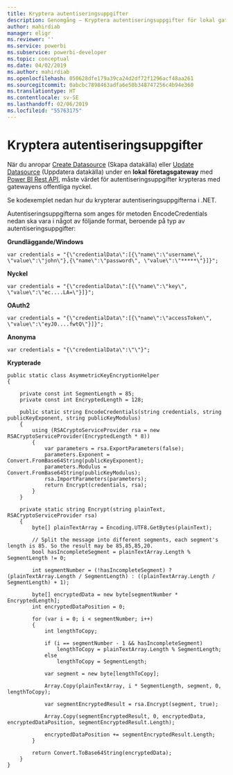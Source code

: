 ```yaml
---
title: Kryptera autentiseringsuppgifter
description: Genomgång – Kryptera autentiseringsuppgifter för lokal gateway-datakällor
author: mahirdiab
manager: eligr
ms.reviewer: ''
ms.service: powerbi
ms.subservice: powerbi-developer
ms.topic: conceptual
ms.date: 04/02/2019
ms.author: mahirdiab
ms.openlocfilehash: 050628dfe179a39ca24d2df72f1296acf48aa261
ms.sourcegitcommit: 0abcbc7898463adfa6e50b348747256c4b94e360
ms.translationtype: HT
ms.contentlocale: sv-SE
ms.lasthandoff: 02/06/2019
ms.locfileid: "55763175"
---
```

# <a name="encrypt-credentials"></a>Kryptera autentiseringsuppgifter
När du anropar [Create Datasource](https://docs.microsoft.com/rest/api/power-bi/gateways/createdatasource) (Skapa datakälla) eller [Update Datasource](https://docs.microsoft.com/rest/api/power-bi/gateways/updatedatasource) (Uppdatera datakälla) under en **lokal företagsgateway** med [Power BI Rest API](https://docs.microsoft.com/rest/api/power-bi/), måste värdet för autentiseringsuppgifter krypteras med gatewayens offentliga nyckel.

Se kodexemplet nedan hur du krypterar autentiseringsuppgifterna i .NET.

Autentiseringsuppgifterna som anges för metoden EncodeCredentials nedan ska vara i något av följande format, beroende på typ av autentiseringsuppgifter:

**Grundläggande/Windows**
```
var credentials = "{\"credentialData\":[{\"name\":\"username\", \"value\":\"john\"},{\"name\":\"password\", \"value\":\"*****\"}]}";
```

**Nyckel**
```
var credentials = "{\"credentialData\":[{\"name\":\"key\", \"value\":\"ec....LA=\"}]}";
```

**OAuth2**
```
var credentials = "{\"credentialData\":[{\"name\":\"accessToken\", \"value\":\"eyJ0....fwtQ\"}]}";
```


**Anonyma**
```
var credentials = "{\"credentialData\":\"\"}";
```

**Krypterade**
```
public static class AsymmetricKeyEncryptionHelper
{

    private const int SegmentLength = 85;
    private const int EncryptedLength = 128;

    public static string EncodeCredentials(string credentials, string publicKeyExponent, string publicKeyModulus)
    {
        using (RSACryptoServiceProvider rsa = new RSACryptoServiceProvider(EncryptedLength * 8))
        {
            var parameters = rsa.ExportParameters(false);
            parameters.Exponent = Convert.FromBase64String(publicKeyExponent);
            parameters.Modulus = Convert.FromBase64String(publicKeyModulus);
            rsa.ImportParameters(parameters);
            return Encrypt(credentials, rsa);
        }
    }

    private static string Encrypt(string plainText, RSACryptoServiceProvider rsa)
    {
        byte[] plainTextArray = Encoding.UTF8.GetBytes(plainText);

        // Split the message into different segments, each segment's length is 85. So the result may be 85,85,85,20.
        bool hasIncompleteSegment = plainTextArray.Length % SegmentLength != 0;

        int segmentNumber = (!hasIncompleteSegment) ? (plainTextArray.Length / SegmentLength) : ((plainTextArray.Length / SegmentLength) + 1);

        byte[] encryptedData = new byte[segmentNumber * EncryptedLength];
        int encryptedDataPosition = 0;

        for (var i = 0; i < segmentNumber; i++)
        {
            int lengthToCopy;

            if (i == segmentNumber - 1 && hasIncompleteSegment)
                lengthToCopy = plainTextArray.Length % SegmentLength;
            else
                lengthToCopy = SegmentLength;

            var segment = new byte[lengthToCopy];

            Array.Copy(plainTextArray, i * SegmentLength, segment, 0, lengthToCopy);

            var segmentEncryptedResult = rsa.Encrypt(segment, true);

            Array.Copy(segmentEncryptedResult, 0, encryptedData, encryptedDataPosition, segmentEncryptedResult.Length);

            encryptedDataPosition += segmentEncryptedResult.Length;
        }

        return Convert.ToBase64String(encryptedData);
    }
}
```

